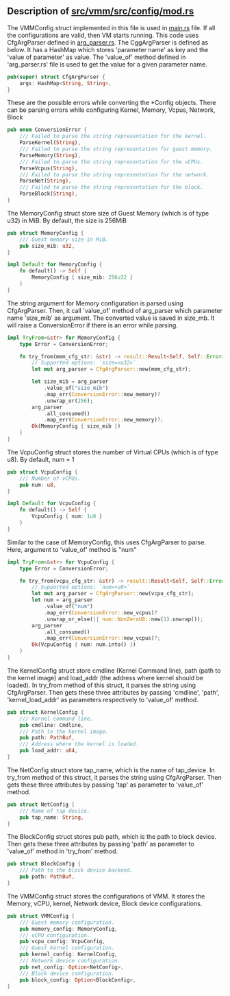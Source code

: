 ## Description of [src/vmm/src/config/mod.rs](https://github.com/codenet/vmm-reference/blob/main/src/vmm/src/config/mod.rs)
The VMMConfig struct implemented in this file is used in [main.rs](https://github.com/codenet/vmm-reference/blob/main/src/main.rs) file. If all the configurations are valid, then VM starts running.
This code uses CfgArgParser defined in [arg_parser.rs](https://github.com/codenet/vmm-reference/blob/main/src/vmm/src/config/arg_parser.rs). The CggArgParser is defined as below. It has a HashMap which stores 'parameter name' as key and the 'value of parameter' as value. The 'value_of' method defined in 'arg_parser.rs' file is used to get the value for a given parameter name.
```rs
pub(super) struct CfgArgParser {
    args: HashMap<String, String>,
}
```

These are the possible errors while converting the *Config objects. There can be parsing errors while configuring Kernel, Memory, Vcpus, Network, Block
```rs
pub enum ConversionError {
    /// Failed to parse the string representation for the kernel.
    ParseKernel(String),
    /// Failed to parse the string representation for guest memory.
    ParseMemory(String),
    /// Failed to parse the string representation for the vCPUs.
    ParseVcpus(String),
    /// Failed to parse the string representation for the network.
    ParseNet(String),
    /// Failed to parse the string representation for the block.
    ParseBlock(String),
}
```

The MemoryConfig struct store size of Guest Memory (which is of type u32) in MiB. By default, the size is 256MiB
```rs
pub struct MemoryConfig {
    /// Guest memory size in MiB.
    pub size_mib: u32,
}

impl Default for MemoryConfig {
    fn default() -> Self {
        MemoryConfig { size_mib: 256u32 }
    }
}
```

The string argument for Memory configuration is parsed using CfgArgParser. Then, it call 'value_of' method of arg_parser which parameter name 'size_mib' as argument. The converted value is saved in size_mb. It will raise a ConversionError if there is an error while parsing.
```rs
impl TryFrom<&str> for MemoryConfig {
    type Error = ConversionError;

    fn try_from(mem_cfg_str: &str) -> result::Result<Self, Self::Error> {
        // Supported options: `size=<u32>`
        let mut arg_parser = CfgArgParser::new(mem_cfg_str);

        let size_mib = arg_parser
            .value_of("size_mib")
            .map_err(ConversionError::new_memory)?
            .unwrap_or(256);
        arg_parser
            .all_consumed()
            .map_err(ConversionError::new_memory)?;
        Ok(MemoryConfig { size_mib })
    }
}
```
The VcpuConfig struct stores the number of Virtual CPUs (which is of type u8). By default, num = 1 
```rs
pub struct VcpuConfig {
    /// Number of vCPUs.
    pub num: u8,
}

impl Default for VcpuConfig {
    fn default() -> Self {
        VcpuConfig { num: 1u8 }
    }
}
```

Similar to the case of MemoryConfig, this uses CfgArgParser to parse. Here, argument to 'value_of' method is "num" 
```rs
impl TryFrom<&str> for VcpuConfig {
    type Error = ConversionError;

    fn try_from(vcpu_cfg_str: &str) -> result::Result<Self, Self::Error> {
        // Supported options: `num=<u8>`
        let mut arg_parser = CfgArgParser::new(vcpu_cfg_str);
        let num = arg_parser
            .value_of("num")
            .map_err(ConversionError::new_vcpus)?
            .unwrap_or_else(|| num::NonZeroU8::new(1).unwrap());
        arg_parser
            .all_consumed()
            .map_err(ConversionError::new_vcpus)?;
        Ok(VcpuConfig { num: num.into() })
    }
}
```
The KernelConfig struct store cmdline (Kernel Command line), path (path to the kernel image) and load_addr (the address where kernel should be loaded). In try_from method of this struct, it parses the string using CfgArgParser. Then gets these three attributes by passing 'cmdline', 'path', 'kernel_load_addr' as parameters respectively to 'value_of' method.
```rs
pub struct KernelConfig {
    /// Kernel command line.
    pub cmdline: Cmdline,
    /// Path to the kernel image.
    pub path: PathBuf,
    /// Address where the kernel is loaded.
    pub load_addr: u64,
}
```

The NetConfig struct store tap_name, which is the name of tap_device. In try_from method of this struct, it parses the string using CfgArgParser. Then gets these three attributes by passing 'tap' as parameter to 'value_of' method.
```rs
pub struct NetConfig {
    /// Name of tap device.
    pub tap_name: String,
}
```

The BlockConfig struct stores pub path, which is the path to block device. Then gets these three attributes by passing 'path' as parameter to 'value_of' method in 'try_from' method.
```rs
pub struct BlockConfig {
    /// Path to the block device backend.
    pub path: PathBuf,
}
```

The VMMConfig struct stores the configurations of VMM. It stores the Memory, vCPU, kernel, Network device, Block device configurations.
```rs
pub struct VMMConfig {
    /// Guest memory configuration.
    pub memory_config: MemoryConfig,
    /// vCPU configuration.
    pub vcpu_config: VcpuConfig,
    /// Guest kernel configuration.
    pub kernel_config: KernelConfig,
    /// Network device configuration.
    pub net_config: Option<NetConfig>,
    /// Block device configuration.
    pub block_config: Option<BlockConfig>,
}
```